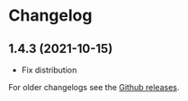 # Changelog

## 1.4.3 (2021-10-15)
- Fix distribution

For older changelogs see the [Github releases](https://github.com/pupil-labs/pyndsi/releases?after=v1.4.1).
